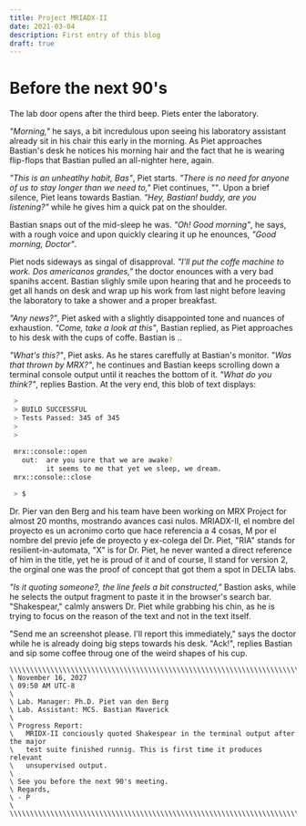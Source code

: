 ```yaml
---
title: Project MRIADX-II
date: 2021-03-04
description: First entry of this blog
draft: true
---
```


# Before the next 90's

The lab door opens after the third beep. Piets enter the laboratory. 

_"Morning,"_ he says, a bit incredulous upon seeing his laboratory assistant already sit in his chair this early in the morning. As Piet approaches Bastian's desk he notices his morning hair and the fact that he is wearing flip-flops that Bastian pulled an all-nighter here, again.

_"This is an unheatlhy habit, Bas"_, Piet starts. _"There is no need for anyone of us to stay longer than we need to,"_ Piet continues, _""_. Upon a brief silence, Piet leans towards Bastian. _"Hey, Bastian! buddy, are you listening?"_ while he gives him a quick pat on the shoulder.

Bastian snaps out of the mid-sleep he was. _"Oh! Good morning"_, he says, with a rough voice and upon quickly clearing it up he enounces, _"Good morning, Doctor"_.

Piet nods sideways as singal of disapproval. _"I'll put the coffe machine to work. Dos americanos grandes,"_ the doctor enounces with a very bad spanihs accent. Bastian slighly smile upon hearing that and he proceeds to get all hands on desk and wrap up his work from last night before leaving the laboratory to take a shower and a proper breakfast.

_"Any news?"_, Piet asked with a slightly disappointed tone and nuances of exhaustion. _"Come, take a look at this"_, Bastian replied, as Piet approaches to his desk with the cups of coffe. Bastian is ..

_"What's this?"_, Piet asks. As he stares careffully at Bastian's monitor. _"Was that thrown by MRX?"_, he continues and Bastian keeps scrolling down a terminal console output until it reaches the bottom of it. _"What do you think?"_, replies Bastion. At the very end, this blob of text displays:

``` bash
 > 
 > BUILD SUCCESSFUL
 > Tests Passed: 345 of 345
 > 
 >
 
 mrx::console::open
   out:  are you sure that we are awake? 
         it seems to me that yet we sleep, we dream. 
 mrx::console::close

 > $
```

 Dr. Pier van den Berg and his team have been working on MRX Project for almost 20 months, mostrando avances casi nulos. MRIADX-II, el nombre del proyecto es un acronimo corto que hace referencia a 4 cosas, M por el nombre del previo jefe de proyecto y ex-colega del Dr. Piet, "RIA" stands for resilient-in-automata, "X" is for Dr. Piet, he never wanted a direct reference of him in the title, yet he is proud of it and of course, II stand for version 2, the orginal one was the proof of concept that got them a spot in DELTA labs. 

_"Is it quoting someone?, the line feels a bit constructed,"_ Bastion asks, while he selects the output fragment to paste it in the browser's search bar. "Shakespear," calmly answers Dr. Piet while grabbing his chin, as he is trying to focus on the reason of the text and not in the text itself.


"Send me an screenshot please. I'll report this immediately," says the doctor while he is already doing big steps towards his desk. "Ack!", replies Bastian and sip some coffee throug one of the weird shapes of his cup.


```
\\\\\\\\\\\\\\\\\\\\\\\\\\\\\\\\\\\\\\\\\\\\\\\\\\\\\\\\\\\\\\\\\\\\\\\\\\\\\\\\\\\\\\
\ November 16, 2027
\ 09:50 AM UTC-8
\
\ Lab. Manager: Ph.D. Piet van den Berg
\ Lab. Assistant: MCS. Bastian Maverick
\ 
\ Progress Report:
\   MRIDX-II conciously quoted Shakespear in the terminal output after the major 
\   test suite finished runnig. This is first time it produces relevant
\   unsupervised output.
\
\ See you before the next 90's meeting.
\ Regards,
\ - P
\  
\\\\\\\\\\\\\\\\\\\\\\\\\\\\\\\\\\\\\\\\\\\\\\\\\\\\\\\\\\\\\\\\\\\\\\\\\\\\\\\\\\\\\\
```

